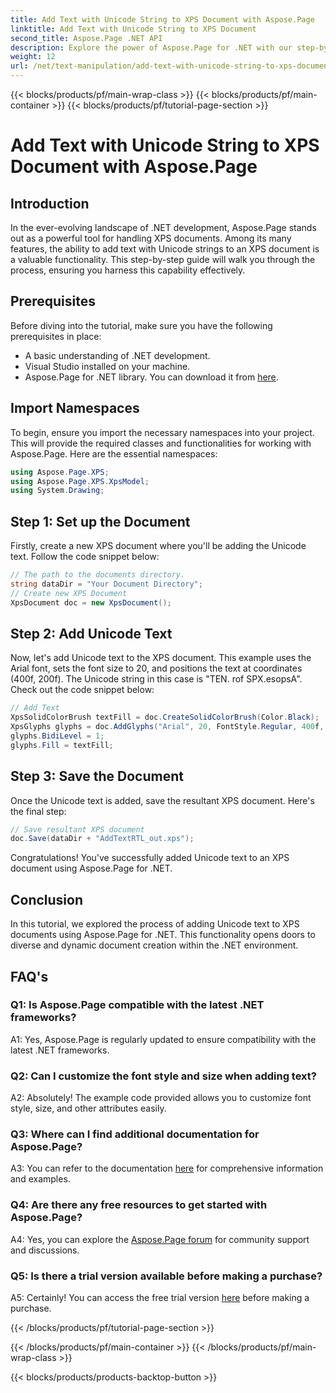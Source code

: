 ```yaml
---
title: Add Text with Unicode String to XPS Document with Aspose.Page
linktitle: Add Text with Unicode String to XPS Document
second_title: Aspose.Page .NET API
description: Explore the power of Aspose.Page for .NET with our step-by-step guide on adding Unicode text to XPS documents.
weight: 12
url: /net/text-manipulation/add-text-with-unicode-string-to-xps-document/
---
```


{{< blocks/products/pf/main-wrap-class >}}
{{< blocks/products/pf/main-container >}}
{{< blocks/products/pf/tutorial-page-section >}}

# Add Text with Unicode String to XPS Document with Aspose.Page

## Introduction

In the ever-evolving landscape of .NET development, Aspose.Page stands out as a powerful tool for handling XPS documents. Among its many features, the ability to add text with Unicode strings to an XPS document is a valuable functionality. This step-by-step guide will walk you through the process, ensuring you harness this capability effectively.

## Prerequisites

Before diving into the tutorial, make sure you have the following prerequisites in place:

- A basic understanding of .NET development.
- Visual Studio installed on your machine.
- Aspose.Page for .NET library. You can download it from [here](https://releases.aspose.com/page/net/).

## Import Namespaces

To begin, ensure you import the necessary namespaces into your project. This will provide the required classes and functionalities for working with Aspose.Page. Here are the essential namespaces:

```csharp
using Aspose.Page.XPS;
using Aspose.Page.XPS.XpsModel;
using System.Drawing;
```

## Step 1: Set up the Document

Firstly, create a new XPS document where you'll be adding the Unicode text. Follow the code snippet below:

```csharp
// The path to the documents directory.
string dataDir = "Your Document Directory";
// Create new XPS Document
XpsDocument doc = new XpsDocument();
```

## Step 2: Add Unicode Text

Now, let's add Unicode text to the XPS document. This example uses the Arial font, sets the font size to 20, and positions the text at coordinates (400f, 200f). The Unicode string in this case is "TEN. rof SPX.esopsA". Check out the code snippet below:

```csharp
// Add Text
XpsSolidColorBrush textFill = doc.CreateSolidColorBrush(Color.Black);
XpsGlyphs glyphs = doc.AddGlyphs("Arial", 20, FontStyle.Regular, 400f, 200f, "TEN. rof SPX.esopsA");
glyphs.BidiLevel = 1;
glyphs.Fill = textFill;
```

## Step 3: Save the Document

Once the Unicode text is added, save the resultant XPS document. Here's the final step:

```csharp
// Save resultant XPS document
doc.Save(dataDir + "AddTextRTL_out.xps");
```

Congratulations! You've successfully added Unicode text to an XPS document using Aspose.Page for .NET.

## Conclusion

In this tutorial, we explored the process of adding Unicode text to XPS documents using Aspose.Page for .NET. This functionality opens doors to diverse and dynamic document creation within the .NET environment.

## FAQ's

### Q1: Is Aspose.Page compatible with the latest .NET frameworks?

A1: Yes, Aspose.Page is regularly updated to ensure compatibility with the latest .NET frameworks.

### Q2: Can I customize the font style and size when adding text?

A2: Absolutely! The example code provided allows you to customize font style, size, and other attributes easily.

### Q3: Where can I find additional documentation for Aspose.Page?

A3: You can refer to the documentation [here](https://reference.aspose.com/page/net/) for comprehensive information and examples.

### Q4: Are there any free resources to get started with Aspose.Page?

A4: Yes, you can explore the [Aspose.Page forum](https://forum.aspose.com/c/page/39) for community support and discussions.

### Q5: Is there a trial version available before making a purchase?

A5: Certainly! You can access the free trial version [here](https://releases.aspose.com/) before making a purchase.

{{< /blocks/products/pf/tutorial-page-section >}}

{{< /blocks/products/pf/main-container >}}
{{< /blocks/products/pf/main-wrap-class >}}

{{< blocks/products/products-backtop-button >}}
